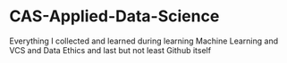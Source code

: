 # CAS-Applied-Data-Science
Everything I collected and learned during learning Machine Learning and VCS and Data Ethics and last but not least Github itself
